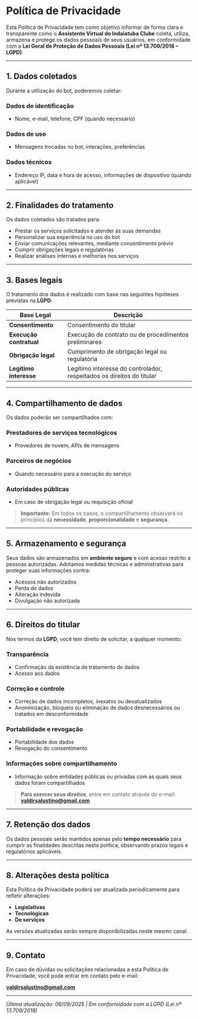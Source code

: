 # Política de Privacidade

Esta Política de Privacidade tem como objetivo informar de forma clara e transparente como o **Assistente Virtual do Indaiatuba Clube** coleta, utiliza, armazena e protege os dados pessoais de seus usuários, em conformidade com a **Lei Geral de Proteção de Dados Pessoais (Lei nº 13.709/2018 – LGPD)**.

---

## 1. Dados coletados

Durante a utilização do bot, poderemos coletar:

### Dados de identificação
- Nome, e-mail, telefone, CPF (quando necessário)

### Dados de uso
- Mensagens trocadas no bot, interações, preferências

### Dados técnicos
- Endereço IP, data e hora de acesso, informações de dispositivo (quando aplicável)

---

## 2. Finalidades do tratamento

Os dados coletados são tratados para:

- Prestar os serviços solicitados e atender às suas demandas
- Personalizar sua experiência no uso do bot
- Enviar comunicações relevantes, mediante consentimento prévio
- Cumprir obrigações legais e regulatórias
- Realizar análises internas e melhorias nos serviços

---

## 3. Bases legais

O tratamento dos dados é realizado com base nas seguintes hipóteses previstas na **LGPD**:

| Base Legal | Descrição |
|------------|-----------|
|  **Consentimento** | Consentimento do titular |
|  **Execução contratual** | Execução de contrato ou de procedimentos preliminares |
|  **Obrigação legal** | Cumprimento de obrigação legal ou regulatória |
|  **Legítimo interesse** | Legítimo interesse do controlador, respeitados os direitos do titular |

---

## 4. Compartilhamento de dados

Os dados poderão ser compartilhados com:

###  Prestadores de serviços tecnológicos
- Provedores de nuvem, APIs de mensagens

###  Parceiros de negócios
- Quando necessário para a execução do serviço

###  Autoridades públicas
- Em caso de obrigação legal ou requisição oficial

>  **Importante:** Em todos os casos, o compartilhamento observará os princípios da **necessidade**, **proporcionalidade** e **segurança**.

---

## 5. Armazenamento e segurança

Seus dados são armazenados em **ambiente seguro** e com acesso restrito a pessoas autorizadas. Adotamos medidas técnicas e administrativas para proteger suas informações contra:

- Acessos não autorizados
- Perda de dados
- Alteração indevida
- Divulgação não autorizada

---

## 6. Direitos do titular

Nos termos da **LGPD**, você tem direito de solicitar, a qualquer momento:

### Transparência
- Confirmação da existência de tratamento de dados
- Acesso aos dados

### Correção e controle
- Correção de dados incompletos, inexatos ou desatualizados
- Anonimização, bloqueio ou eliminação de dados desnecessários ou tratados em desconformidade

### Portabilidade e revogação
- Portabilidade dos dados
- Revogação do consentimento

### Informações sobre compartilhamento
- Informação sobre entidades públicas ou privadas com as quais seus dados foram compartilhados

> **Para exercer seus direitos**, entre em contato através do e-mail: **valdirsalustino@gmail.com**

---

## 7. Retenção dos dados

Os dados pessoais serão mantidos apenas pelo **tempo necessário** para cumprir as finalidades descritas nesta política, observando prazos legais e regulatórios aplicáveis.

---

## 8. Alterações desta política

Esta Política de Privacidade poderá ser atualizada periodicamente para refletir alterações:

- **Legislativas**
- **Tecnológicas**
- **De serviços**

As versões atualizadas serão sempre disponibilizadas neste mesmo canal.

---

## 9. Contato

Em caso de dúvidas ou solicitações relacionadas a esta Política de Privacidade, você pode entrar em contato pelo e-mail:

**valdirsalustino@gmail.com**

---

*Última atualização: 06/09/2025 | Em conformidade com a LGPD (Lei nº 13.709/2018)*